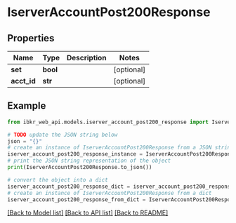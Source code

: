 # IserverAccountPost200Response


## Properties

Name | Type | Description | Notes
------------ | ------------- | ------------- | -------------
**set** | **bool** |  | [optional] 
**acct_id** | **str** |  | [optional] 

## Example

```python
from ibkr_web_api.models.iserver_account_post200_response import IserverAccountPost200Response

# TODO update the JSON string below
json = "{}"
# create an instance of IserverAccountPost200Response from a JSON string
iserver_account_post200_response_instance = IserverAccountPost200Response.from_json(json)
# print the JSON string representation of the object
print(IserverAccountPost200Response.to_json())

# convert the object into a dict
iserver_account_post200_response_dict = iserver_account_post200_response_instance.to_dict()
# create an instance of IserverAccountPost200Response from a dict
iserver_account_post200_response_from_dict = IserverAccountPost200Response.from_dict(iserver_account_post200_response_dict)
```
[[Back to Model list]](../README.md#documentation-for-models) [[Back to API list]](../README.md#documentation-for-api-endpoints) [[Back to README]](../README.md)


